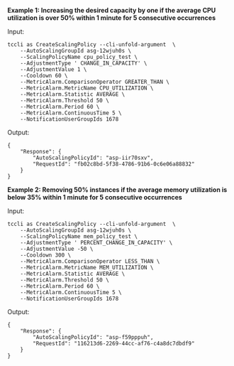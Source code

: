 **Example 1: Increasing the desired capacity by one if the average CPU utilization is over 50% within 1 minute for 5 consecutive occurrences**



Input: 

```
tccli as CreateScalingPolicy --cli-unfold-argument  \
    --AutoScalingGroupId asg-12wjuh0s \
    --ScalingPolicyName cpu_policy_test \
    --AdjustmentType ' CHANGE_IN_CAPACITY' \
    --AdjustmentValue 1 \
    --Cooldown 60 \
    --MetricAlarm.ComparisonOperator GREATER_THAN \
    --MetricAlarm.MetricName CPU_UTILIZATION \
    --MetricAlarm.Statistic AVERAGE \
    --MetricAlarm.Threshold 50 \
    --MetricAlarm.Period 60 \
    --MetricAlarm.ContinuousTime 5 \
    --NotificationUserGroupIds 1678
```

Output: 
```
{
    "Response": {
        "AutoScalingPolicyId": "asp-iir70sxv",
        "RequestId": "fb02c8bd-5f38-4786-91b6-0c6e06a88832"
    }
}
```

**Example 2: Removing 50% instances if the average memory utilization is below 35% within 1 minute for 5 consecutive occurrences**



Input: 

```
tccli as CreateScalingPolicy --cli-unfold-argument  \
    --AutoScalingGroupId asg-12wjuh0s \
    --ScalingPolicyName mem_policy_test \
    --AdjustmentType ' PERCENT_CHANGE_IN_CAPACITY' \
    --AdjustmentValue -50 \
    --Cooldown 300 \
    --MetricAlarm.ComparisonOperator LESS_THAN \
    --MetricAlarm.MetricName MEM_UTILIZATION \
    --MetricAlarm.Statistic AVERAGE \
    --MetricAlarm.Threshold 50 \
    --MetricAlarm.Period 60 \
    --MetricAlarm.ContinuousTime 5 \
    --NotificationUserGroupIds 1678
```

Output: 
```
{
    "Response": {
        "AutoScalingPolicyId": "asp-f59pppuh",
        "RequestId": "116213d6-2269-44cc-af76-c4a8dc7dbdf9"
    }
}
```


